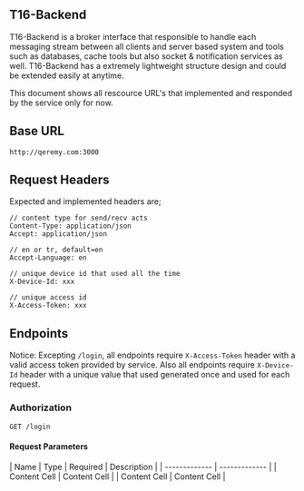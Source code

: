 ## T16-Backend

T16-Backend is a broker interface that responsible to handle each messaging stream between all clients and server based system and tools such as databases, cache tools but also socket & notification services as well. T16-Backend has a extremely lightweight structure design and could be extended easily at anytime.

This document shows all rescource URL's that implemented and responded by the service only for now.

## Base URL

`http://qeremy.com:3000`

## Request Headers

Expected and implemented headers are;

```
// content type for send/recv acts
Content-Type: application/json
Accept: application/json

// en or tr, default=en
Accept-Language: en

// unique device id that used all the time
X-Device-Id: xxx

// unique access id
X-Access-Token: xxx
```

## Endpoints

Notice: Excepting `/login`, all endpoints require `X-Access-Token` header with a valid access token provided by service. Also all endpoints require `X-Device-Id` header with a unique value that used generated once and used for each request.

### Authorization

`GET /login`

#### Request Parameters

| Name | Type | Required | Description |
| ------------- | ------------- |
| Content Cell  | Content Cell  |
| Content Cell  | Content Cell  |



